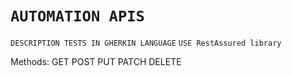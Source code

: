 # `AUTOMATION APIS`
`DESCRIPTION TESTS IN GHERKIN LANGUAGE`
`USE RestAssured library `

Methods:
 GET
 POST
 PUT
 PATCH
 DELETE
 
 
